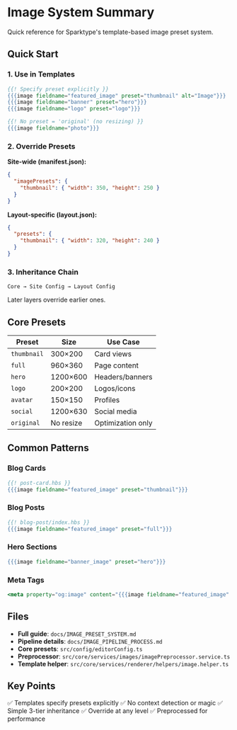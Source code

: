 # Image System Summary

Quick reference for Sparktype's template-based image preset system.

## Quick Start

### 1. Use in Templates

```handlebars
{{! Specify preset explicitly }}
{{{image fieldname="featured_image" preset="thumbnail" alt="Image"}}}
{{{image fieldname="banner" preset="hero"}}}
{{{image fieldname="logo" preset="logo"}}}

{{! No preset = 'original' (no resizing) }}
{{{image fieldname="photo"}}}
```

### 2. Override Presets

**Site-wide (manifest.json):**
```json
{
  "imagePresets": {
    "thumbnail": { "width": 350, "height": 250 }
  }
}
```

**Layout-specific (layout.json):**
```json
{
  "presets": {
    "thumbnail": { "width": 320, "height": 240 }
  }
}
```

### 3. Inheritance Chain

```
Core → Site Config → Layout Config
```

Later layers override earlier ones.

## Core Presets

| Preset | Size | Use Case |
|--------|------|----------|
| `thumbnail` | 300×200 | Card views |
| `full` | 960×360 | Page content |
| `hero` | 1200×600 | Headers/banners |
| `logo` | 200×200 | Logos/icons |
| `avatar` | 150×150 | Profiles |
| `social` | 1200×630 | Social media |
| `original` | No resize | Optimization only |

## Common Patterns

### Blog Cards
```handlebars
{{! post-card.hbs }}
{{{image fieldname="featured_image" preset="thumbnail"}}}
```

### Blog Posts
```handlebars
{{! blog-post/index.hbs }}
{{{image fieldname="featured_image" preset="full"}}}
```

### Hero Sections
```handlebars
{{{image fieldname="banner_image" preset="hero"}}}
```

### Meta Tags
```handlebars
<meta property="og:image" content="{{{image fieldname="featured_image" preset="social" url_only=true}}}" />
```

## Files

- **Full guide**: `docs/IMAGE_PRESET_SYSTEM.md`
- **Pipeline details**: `docs/IMAGE_PIPELINE_PROCESS.md`
- **Core presets**: `src/config/editorConfig.ts`
- **Preprocessor**: `src/core/services/images/imagePreprocessor.service.ts`
- **Template helper**: `src/core/services/renderer/helpers/image.helper.ts`

## Key Points

✅ Templates specify presets explicitly
✅ No context detection or magic
✅ Simple 3-tier inheritance
✅ Override at any level
✅ Preprocessed for performance

